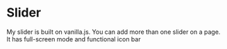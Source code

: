 # Slider
 My slider is built on vanilla.js. You can add more than one slider on a page. It has full-screen mode and functional icon bar
